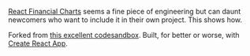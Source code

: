 [React Financial Charts](https://github.com/reactivemarkets/react-financial-charts) seems a fine piece of engineering but can daunt newcomers who want to include it in their own project.  This shows how.

Forked from [this excellent codesandbox](https://codesandbox.io/s/react-financial-charts-demo-c88wz).  Built, for better or worse, with [Create React App](https://github.com/facebookincubator/create-react-app).

